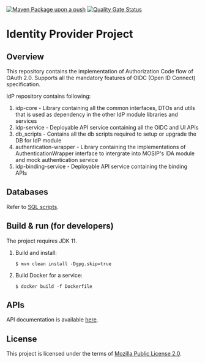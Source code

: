[![Maven Package upon a push](https://github.com/mosip/idp/actions/workflows/push_trigger.yml/badge.svg?branch=develop)](https://github.com/mosip/idp/actions/workflows/push_trigger.yml)
[![Quality Gate Status](https://sonarcloud.io/api/project_badges/measure?project=mosip_idp&id=mosip_idp&metric=alert_status)](https://sonarcloud.io/dashboard?id=mosip_idp)


# Identity Provider Project


## Overview

This repository contains the implementation of Authorization Code flow of OAuth 2.0. Supports all the mandatory features of OIDC (Open ID Connect) specification.

IdP repository contains following:

1. idp-core - Library containing all the common interfaces, DTOs and utils that is used as dependency in the other IdP module libraries and services
2. idp-service - Deployable API service containing all the OIDC and UI APIs
3. db_scripts - Contains all the db scripts required to setup or upgrade the DB for IdP module
4. authentication-wrapper - Library containing the implementations of AuthenticationWrapper interface to intergrate into MOSIP's IDA module and mock authentication service
5. idp-binding-service - Deployable API service containing the binding APIs


## Databases
Refer to [SQL scripts](db_scripts).

## Build & run (for developers)
The project requires JDK 11. 
1. Build and install:
    ```
    $ mvn clean install -Dgpg.skip=true
    ```
1. Build Docker for a service:
    ```
    $ docker build -f Dockerfile
    ```

## APIs
API documentation is available [here](https://mosip.stoplight.io/docs/identity-provider/branches/main/6f1syzijynu40-identity-provider).

## License
This project is licensed under the terms of [Mozilla Public License 2.0](LICENSE).

